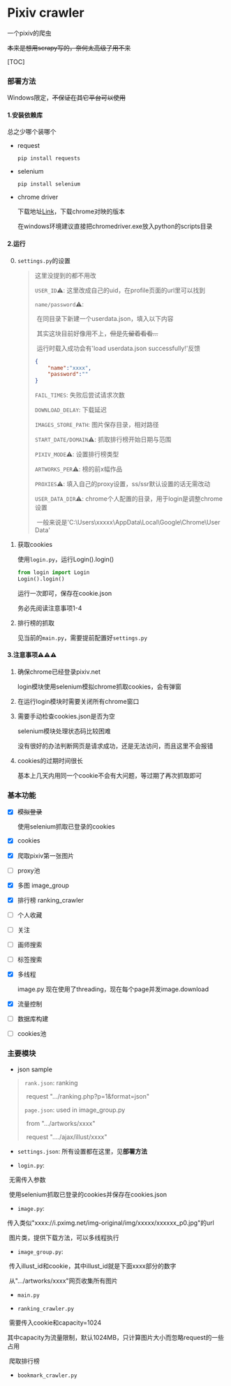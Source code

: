 # Pixiv crawler

一个pixiv的爬虫

~~本来是想用scrapy写的，奈何太高级了用不来~~

[TOC]

### 部署方法

Windows限定，~~不保证在其它平台可以使用~~

#### 1.安装依赖库

总之少哪个装哪个

- request

  `pip install requests`

- selenium

  `pip install selenium`

- chrome driver

  下载地址[Link](http://npm.taobao.org/mirrors/chromedriver/)，下载chrome对映的版本

  在windows环境建议直接把chromedriver.exe放入python的scripts目录

#### 2.运行

0. `settings.py`的设置

   > 这里没提到的都不用改
   >
   > `USER_ID`:warning:: 这里改成自己的uid，在profile页面的url里可以找到
   >
   > `name/password`:warning::
   >
   > ​	在同目录下新建一个userdata.json，填入以下内容
   >
   > ​	其实这块目前好像用不上，~~但是先留着看看...~~
   >
   > ​	运行时载入成功会有'load userdata.json successfully!'反馈
   >
   > ```json
   > {
   >     "name":"xxxx",
   >     "password":""
   > }
   > ```
   >
   > `FAIL_TIMES`: 失败后尝试请求次数
   >
   > `DOWNLOAD_DELAY`: 下载延迟
   >
   > `IMAGES_STORE_PATH`: 图片保存目录，相对路径
   >
   > `START_DATE/DOMAIN`:warning:: 抓取排行榜开始日期与范围
   >
   > `PIXIV_MODE`:warning:: 设置排行榜类型
   >
   > `ARTWORKS_PER`:warning:: 榜的前x幅作品
   >
   > `PROXIES`:warning:: 填入自己的proxy设置，ss/ssr默认设置的话无需改动​ 
   >
   > `USER_DATA_DIR`:warning:: chrome个人配置的目录，用于login是调整chrome设置
   >
   > ​	一般来说是'C:\\Users\\xxxxx\\AppData\\Local\\Google\\Chrome\\User Data'

1. 获取cookies

   使用`login.py`，运行Login().login()

   ```python
   from login import Login
   Login().login()
   ```

   运行一次即可，保存在cookie.json

   务必先阅读注意事项1-4

2. 排行榜的抓取

   见当前的`main.py`，需要提前配置好`settings.py`

#### 3.注意事项:warning::warning::warning:

1. 确保chrome已经登录pixiv.net

   login模块使用selenium模拟chrome抓取cookies，会有弹窗

2. 在运行login模块时需要关闭所有chrome窗口

3. 需要手动检查cookies.json是否为空

   selenium模块处理状态码比较困难

   没有很好的办法判断网页是请求成功，还是无法访问，而且这里不会报错

4. cookies的过期时间很长

   基本上几天内用同一个cookie不会有大问题，等过期了再次抓取即可

### 基本功能

- [x] ~~模拟登录~~

  使用selenium抓取已登录的cookies

- [x] cookies

- [x] 爬取pixiv第一张图片

- [ ] proxy池

- [x] 多图 image_group

- [x] 排行榜 ranking_crawler

- [ ] 个人收藏

- [ ] 关注

- [ ] 画师搜索

- [ ] 标签搜索

- [x] 多线程

  image.py 现在使用了threading，现在每个page并发image.download

- [x] 流量控制

- [ ] 数据库构建

- [ ] cookies池

### 主要模块

- json sample

> `rank.json`:  ranking
>
> ​	request ".../ranking.php?p=1&format=json"
>
> `page.json`: used in image_group.py
>
> ​	from ".../artworks/xxxx"
>
> ​	request "..../ajax/illust/xxxx"

- `settings.json`: 所有设置都在这里，见**部署方法**

- `login.py`:

​	无需传入参数 

​	使用selenium抓取已登录的cookies并保存在cookies.json

- `image.py`: 

​	传入类似"xxxx://i.pximg.net/img-original/img/xxxxx/xxxxxx_p0.jpg"的url

​	图片类，提供下载方法，可以多线程执行

- `image_group.py`: 

​	传入illust_id和cookie，其中illust_id就是下面xxxx部分的数字

​	从".../artworks/xxxx"网页收集所有图片

- `main.py`

- `ranking_crawler.py`

​	需要传入cookie和capacity=1024

​	其中capacity为流量限制，默认1024MB，只计算图片大小而忽略request的一些占用	

​	爬取排行榜

- `bookmark_crawler.py`


